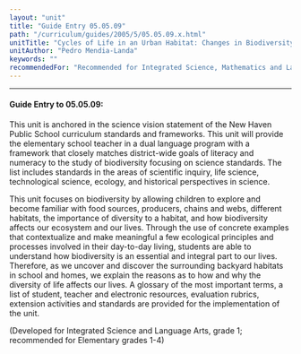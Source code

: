 ```yaml
---
layout: "unit"
title: "Guide Entry 05.05.09"
path: "/curriculum/guides/2005/5/05.05.09.x.html"
unitTitle: "Cycles of Life in an Urban Habitat: Changes in Biodiversity"
unitAuthor: "Pedro Mendia-Landa"
keywords: ""
recommendedFor: "Recommended for Integrated Science, Mathematics and Language Arts, grades 1-4."
---
```

<body>
<hr/>
<h4>
Guide Entry to 05.05.09:
</h4>
<p>
This unit is anchored in the science vision statement of the New Haven Public School curriculum standards and frameworks. This unit will provide the elementary school teacher in a dual language program with a framework that closely matches district-wide goals of literacy and numeracy to the study of biodiversity focusing on science standards. The list includes standards in the areas of scientific inquiry, life science, technological science, ecology, and historical perspectives in science.
</p>
<p>
This unit focuses on biodiversity by allowing children to explore and become familiar with food sources, producers, chains and webs, different habitats, the importance of diversity to a habitat, and how biodiversity affects our ecosystem and our lives. Through the use of concrete examples that contextualize and make meaningful a few ecological principles and processes involved in their day-to-day living, students are able to understand how biodiversity is an essential and integral part to our lives. Therefore, as we uncover and discover the surrounding backyard habitats in school and homes, we explain the reasons as to how and why the diversity of life affects our lives.  A glossary of the most important terms, a list of student, teacher and electronic resources, evaluation rubrics, extension activities and standards are provided for the implementation of the unit.
</p>
<p>
(Developed for Integrated Science and Language Arts, grade 1; recommended for Elementary grades 1-4)
</p>
</body>
